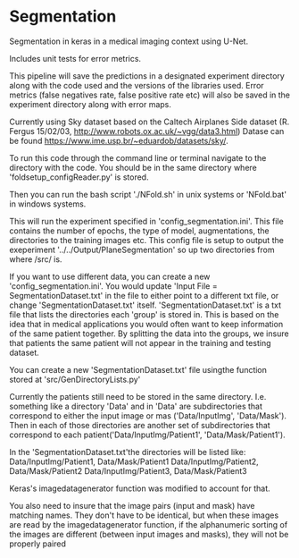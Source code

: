 # Segmentation
Segmentation in keras in a medical imaging context using U-Net.

Includes unit tests for error metrics.

This pipeline will save the predictions in a designated experiment directory along with the code used and the versions of the libraries used. Error metrics (false negatives rate, false positive rate etc) will also be saved in the experiment directory along with error maps.

Currently using Sky dataset based on the Caltech Airplanes Side dataset (R. Fergus 15/02/03, http://www.robots.ox.ac.uk/~vgg/data3.html)
Datase can be found https://www.ime.usp.br/~eduardob/datasets/sky/.

To run this code through the command line or terminal navigate to the directory with the code.
You should be in the same directory where 'foldsetup_configReader.py' is stored.

Then you can run the bash script './NFold.sh' in unix systems or 'NFold.bat' in windows systems.

This will run the experiment specified in 'config_segmentation.ini'. This file contains the number of epochs, the type of model, augmentations, the directories to  the training images etc. This config file is setup to output the exeperiment '../../Output/PlaneSegmentation' so up two directories from where /src/ is.

If you want to use different data, you can create a new 'config_segmentation.ini'. You would update 'Input File = SegmentationDataset.txt' in the file to either point to a different txt file, or change 'SegmentationDataset.txt' itself. 'SegmentationDataset.txt' is a txt file that lists the directories each 'group' is stored in. This is based on the idea that in medical applications you would often want to keep information of the same patient together. By splitting the data into the groups, we insure that patients the same patient will not appear in the training and testing dataset.

You can create a new 'SegmentationDataset.txt' file usingthe function stored at 'src/GenDirectoryLists.py'

Currently the patients still need to be stored in the same directory. I.e. something like a directory 'Data' and in 'Data' are subdirectories that correspond to either the input image or mas ('Data/InputImg', 'Data/Mask'). Then in each of those directories are another set of subdirectories that correspond to each patient('Data/InputImg/Patient1', 'Data/Mask/Patient1').

In the 'SegmentationDataset.txt'the directories will be listed like:
Data/InputImg/Patient1, Data/Mask/Patient1
Data/InputImg/Patient2, Data/Mask/Patient2
Data/InputImg/Patient3, Data/Mask/Patient3


Keras's imagedatagenerator function was modified to account for that.

You also need to insure that the image pairs (input and mask) have matching names. They don't have to be identical, but when these images are read by the imagedatagenerator function, if the alphanumeric sorting of the images are different (between input images and masks), they will not be properly paired
